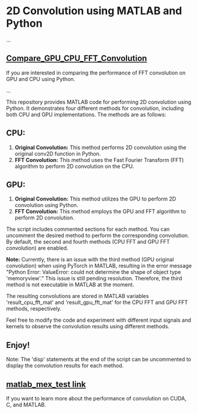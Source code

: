 # 2D Convolution using MATLAB and Python

...
## [Compare_GPU_CPU_FFT_Convolution](FFT_Convolutio-readme.md)
If you are interested in comparing the performance of FFT convolution on GPU and CPU using Python.

...

This repository provides MATLAB code for performing 2D convolution using Python. It demonstrates four different methods for convolution, including both CPU and GPU implementations. The methods are as follows:

## CPU:
1. **Original Convolution:** This method performs 2D convolution using the original conv2D function in Python.
2. **FFT Convolution:** This method uses the Fast Fourier Transform (FFT) algorithm to perform 2D convolution on the CPU.

## GPU:
1. **Original Convolution:** This method utilizes the GPU to perform 2D convolution using Python.
2. **FFT Convolution:** This method employs the GPU and FFT algorithm to perform 2D convolution.

The script includes commented sections for each method. You can uncomment the desired method to perform the corresponding convolution. By default, the second and fourth methods (CPU FFT and GPU FFT convolution) are enabled.

**Note:** Currently, there is an issue with the third method (GPU original convolution) when using PyTorch in MATLAB, resulting in the error message "Python Error: ValueError: could not determine the shape of object type 'memoryview'." This issue is still pending resolution. Therefore, the third method is not executable in MATLAB at the moment.

The resulting convolutions are stored in MATLAB variables 'result_cpu_fft_mat' and 'result_gpu_fft_mat' for the CPU FFT and GPU FFT methods, respectively.

Feel free to modify the code and experiment with different input signals and kernels to observe the convolution results using different methods.

## Enjoy!

Note: The 'disp' statements at the end of the script can be uncommented to display the convolution results for each method.

## [matlab_mex_test link](https://github.com/andy856996/parallel-computing-cuda/tree/main/matlab_mex_test)
If you want to learn more about the performance of convolution on CUDA, C, and MATLAB.
